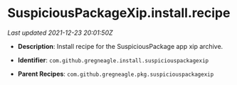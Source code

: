 # SuspiciousPackageXip.install.recipe

_Last updated 2021-12-23 20:01:50Z_

- **Description**: Install recipe for the SuspiciousPackage app xip archive.

- **Identifier**: `com.github.gregneagle.install.suspiciouspackagexip`

- **Parent Recipes**: `com.github.gregneagle.pkg.suspiciouspackagexip`
